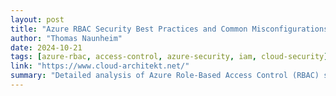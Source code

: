 ```yaml
---
layout: post
title: "Azure RBAC Security Best Practices and Common Misconfigurations"
author: "Thomas Naunheim"
date: 2024-10-21
tags: [azure-rbac, access-control, azure-security, iam, cloud-security]
link: "https://www.cloud-architekt.net/"
summary: "Detailed analysis of Azure Role-Based Access Control (RBAC) security considerations, including custom role design, least privilege principles, scope management, and detection of dangerous permissions that could lead to privilege escalation."
---
```

